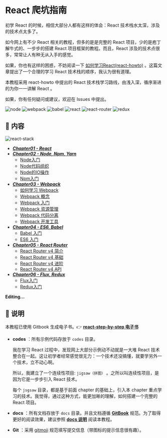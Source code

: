 # React 爬坑指南

初学 React 的时候，相信大部分人都有这样的体会：React 技术栈水太深，涉及的技术点太多了。

如今网上有不少 React 相关的教程，但多的是是完整的 React 项目，少的是庖丁解牛式的、一步步的搭建 React 项目框架的教程。而且，React 涉及的技术点很多，常常让人有种无从入手的感觉。

如果，你也有这样的困惑，不妨阅读一下 [如何学习React(react-howto)](https://github.com/petehunt/react-howto/blob/master/README-zh.md) 。这篇文章提出了一个合理的学习 React 技术栈的顺序，我认为很有道理。

本教程采用 react-howto 中提出的 React 技术栈学习路线，由浅入深，循序渐进的为你一一讲解 React 。

如果，你有任何疑问或建议，欢迎在 Issues 中提出。

![node](https://raw.githubusercontent.com/atlantis1024/react-step-by-step/master/docs/assets/images/logo/node.png)
![webpack](https://raw.githubusercontent.com/atlantis1024/react-step-by-step/master/docs/assets/images/logo/webpack.png)
![babel](https://raw.githubusercontent.com/atlantis1024/react-step-by-step/master/docs/assets/images/logo/babel.png)
![react](https://raw.githubusercontent.com/atlantis1024/react-step-by-step/master/docs/assets/images/logo/react.png)
![react-router](https://raw.githubusercontent.com/atlantis1024/react-step-by-step/master/docs/assets/images/logo/react-router.png)
![redux](https://raw.githubusercontent.com/atlantis1024/react-step-by-step/master/docs/assets/images/logo/redux.png)

## :memo: 内容

![react-stack](https://raw.githubusercontent.com/atlantis1024/react-step-by-step/master/docs/assets/images/react-stack.png)

* [***Chapter01 - React***](https://github.com/atlantis1024/react-step-by-step/tree/master/docs/chapter01/README.md)
* [***Chapter02 - Node, Npm, Yarn***](https://github.com/atlantis1024/react-step-by-step/tree/master/docs/chapter02/README.md)
    * [Node入门](https://github.com/atlantis1024/react-step-by-step/tree/master/docs/chapter02/node/Node入门.md)
    * [Node代码组织](https://github.com/atlantis1024/react-step-by-step/tree/master/docs/chapter02/node/Node代码组织.md)
    * [Node的IO操作](https://github.com/atlantis1024/react-step-by-step/tree/master/docs/chapter02/node/Node的IO操作.md)
    * [Npm入门](https://github.com/atlantis1024/react-step-by-step/tree/master/docs/chapter02/npm/Npm入门.md)
* [***Chapter03 - Webpack***](https://github.com/atlantis1024/react-step-by-step/tree/master/docs/chapter03/README.md)
    * [如何学习 Webpack](https://github.com/atlantis1024/react-step-by-step/tree/master/docs/chapter03/webpack/webpack-howto.md)
    * [Webpack 概念](https://github.com/atlantis1024/react-step-by-step/tree/master/docs/chapter03/webpack/concept.md)
    * [Webpack 入门](https://github.com/atlantis1024/react-step-by-step/tree/master/docs/chapter03/webpack/webpack-tutorial.md)
    * [Webpack 资源管理](https://github.com/atlantis1024/react-step-by-step/tree/master/docs/chapter03/webpack/asset-management.md)
    * [Webpack 代码分离](https://github.com/atlantis1024/react-step-by-step/tree/master/docs/chapter03/webpack/code-splitting.md)
    * [Webpack 开发工具](https://github.com/atlantis1024/react-step-by-step/tree/master/docs/chapter03/webpack/development.md)
* [***Chapter04 - ES6, Babel***](https://github.com/atlantis1024/react-step-by-step/tree/master/docs/chapter04/README.md)
    * [Babel 入门](https://github.com/atlantis1024/react-step-by-step/tree/master/docs/chapter04/babel/babel-tutorial.md)
    * [ES6 入门](https://github.com/atlantis1024/react-step-by-step/tree/master/docs/chapter04/es6/es6-tutorial.md)
* [***Chapter05 - React Router***](https://github.com/atlantis1024/react-step-by-step/tree/master/docs/chapter05/README.md)
    * [React Router v4 简介](https://github.com/atlantis1024/react-step-by-step/tree/master/docs/chapter05/react-router-v4/react-router-introduction.md)
    * [React Router v4 基础](https://github.com/atlantis1024/react-step-by-step/tree/master/docs/chapter05/react-router-v4/react-router-basic.md)
    * [React Router v4 进阶](https://github.com/atlantis1024/react-step-by-step/tree/master/docs/chapter05/react-router-v4/react-router-advanced.md)
    * [React Router v4 API](https://github.com/atlantis1024/react-step-by-step/tree/master/docs/chapter05/react-router-v4/react-router-api.md)
* [***Chapter06 - Flux, Redux***](https://github.com/atlantis1024/react-step-by-step/tree/master/docs/chapter06/README.md)
    * [Flux入门](https://github.com/atlantis1024/react-step-by-step/tree/master/docs/chapter06/flux/Flux入门.md)
    * [Redux入门](https://github.com/atlantis1024/react-step-by-step/tree/master/docs/chapter06/redux/Redux入门.md)

**Editing...**

## :pushpin: 说明

​本教程已使用 Gitbook 生成电子书。:point_right: [**react-step-by-step 电子书**](https://atlantis1024.gitbooks.io/react-step-by-step/content)

- **codes** ：所有示例代码存放于 `codes` 目录。

  我在学习 React 过程中，发现网上大部分示例动不动就是一大堆 React 技术整合在一起。这让初学者经常感觉很无力：一个技术还没搞懂，就要学另外一个技术，立不动心啊。

  所以，我建立了一个连续性项目: `jigsaw（拼图）` 。之所以叫连续性项目，是因为它是一步步引入 React 技术。

  每个 `jsgsaw` 目录，都是基于前面 chapter 的基础上，引入本 chapter 重点学习的技术。我觉得，通过这种方式，能更加晰的理解，如何搭建一个完整的 React 项目。


- **docs** ：所有文档存放于 `docs` 目录。并且文档遵循 [**GitBook**](https://github.com/GitbookIO/gitbook) 规范。为了取得更好的阅读效果，建议参照 [**docs 说明**](https://github.com/atlantis1024/react-step-by-step/tree/master/docs) 阅读本教程。


- **Git** ：采用 [gitmoji](https://github.com/carloscuesta/gitmoji/) 规范填写提交信息（带图标的提示信息很有趣）。
